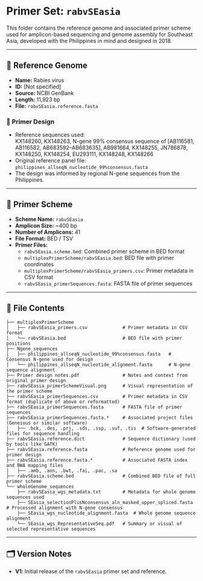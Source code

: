 # Primer Set: `rabvSEasia`

This folder contains the reference genome and associated primer scheme used for amplicon-based sequencing and genome assembly for Southeast Asia, developed with the Philippines in mind and designed in 2018.

---

## 📌 Reference Genome

- **Name:** Rabies virus  
- **ID:** [Not specified]  
- **Source:** NCBI GenBank  
- **Length:** 11,923 bp  
- **File:** `rabvSEasia.reference.fasta`

### 🔧 Primer Design

- Reference sequences used:  
  KX148260, KX148263, N-gene 99% consensus sequence of [AB116581, AB116582, AB683592–AB683635], AB981664, KX148255, JN786878, KX148250, KX148254, EU293111, KX148248, KX148266  
- Original reference panel file: `philippines_allseqN_nucleotide_99%consensus.fasta`  
- The design was informed by regional N-gene sequences from the Philippines.

---

## 🧬 Primer Scheme

- **Scheme Name:** `rabvSEasia`  
- **Amplicon Size:** ~400 bp  
- **Number of Amplicons:** 41  
- **File Format:** BED / TSV  
- **Primer Files:**
  - `rabvSEasia.scheme.bed`: Combined primer scheme in BED format  
  - `multiplexPrimerScheme/rabvSEasia.bed`: BED file with primer coordinates  
  - `multiplexPrimerScheme/rabvSEasia_primers.csv`: Primer metadata in CSV format  
  - `rabvSEasia_primerSequences.fasta`: FASTA file of primer sequences  

---

## 📁 File Contents

```
├── multiplexPrimerScheme
│   ├── rabvSEasia_primers.csv             # Primer metadata in CSV format
│   └── rabvSEasia.bed                     # BED file with primer positions
├── Ngene_sequences
│   ├── philippines_allseqN_nucleotide_99%consensus.fasta   # Consensus N-gene used for design
│   └── philippines_allseqN_nucleotide_alignment.fasta      # N-gene sequence alignment
├── Primer design notes.pdf                # Notes and context from original primer design
├── rabvSEasia_primerSchemeVisual.png      # Visual representation of the primer scheme
├── rabvSEasia_primerSequences.csv         # Primer metadata in CSV format (duplicate of above or reformatted)
├── rabvSEasia_primerSequences.fasta       # FASTA file of primer sequences
├── rabvSEasia_primerSequences.fasta.*     # Associated project files (Geneious or similar software)
│   ├── .bck, .des, .prj, .sds, .ssp, .suf, .tis  # Software-generated files for sequence handling
├── rabvSEasia.reference.dict              # Sequence dictionary (used by tools like GATK)
├── rabvSEasia.reference.fasta             # Reference genome used for primer design
├── rabvSEasia.reference.fasta.*           # Associated FASTA index and BWA mapping files
│   ├── .amb, .ann, .bwt, .fai, .pac, .sa
├── rabvSEasia.scheme.bed                  # Combined BED file of full primer scheme
└── wholeGenome_sequences
    ├── rabvSEasia_wgs_metadata.txt        # Metadata for whole genome sequences used
    ├── SEasia_selectionPlusNconsensus_aln_masked_upper_spliced.fasta  # Processed alignment with N-gene consensus
    ├── SEasia_wgs_nucleotide_alignment.fasta  # Whole genome sequence alignment
    └── SEasia_wgs_RepresentativeSeq.pdf   # Summary or visual of selected representative sequences
```

---

## 🗂️ Version Notes

- **V1**: Initial release of the `rabvSEasia` primer set and reference.